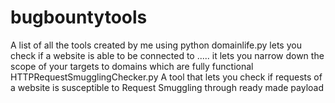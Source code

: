 # bugbountytools
A list of all the tools created by me using python 
domainlife.py lets you check if a website is able to be connected to ..... it lets you narrow down the scope of your targets to domains which are fully functional
HTTPRequestSmugglingChecker.py A tool that lets you check if requests of a website is susceptible to Request Smuggling through ready made payload 
